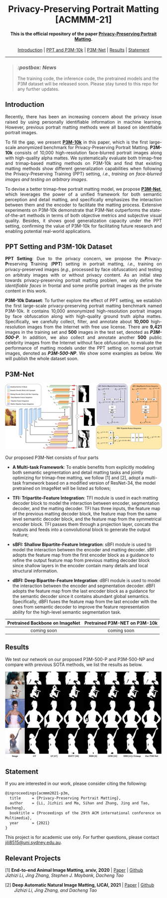<h1 align="center">Privacy-Preserving Portrait Matting [ACMMM-21]</h1>

<!-- <p align="center"> -->
<!-- <a href="https://arxiv.org/abs/2104.14222"><img  src="https://img.shields.io/badge/arXiv-Paper-<COLOR>.svg" ></a> -->
<!-- <a href=""><img  src="https://img.shields.io/badge/license-MIT-blue"></a> -->
<!-- <a href=""><img  src="https://img.shields.io/static/v1?label=inproceedings&message=Paper&color=orange"></a> -->
<!-- </p> -->


<h4 align="center">This is the official repository of the paper <a href="https://arxiv.org/abs/2104.14222">Privacy-Preserving Portrait Matting</a>.</h4>

<p align="center">
  <a href="#introduction">Introduction</a> |
  <a href="#ppt-setting-and-p3m-10k-dataset">PPT and P3M-10k</a> |
  <a href="#p3m-net">P3M-Net</a> |
  <a href="#results">Results</a> |
  <a href="#statement">Statement</a>
</p>

***
><h3><strong><i>:postbox: News</i></strong></h3>
> The training code, the inference code, the pretrained models and the P3M dataset will be released soon. Please stay tuned to this repo for any further updates.
> 

## Introduction


<p align="justify">Recently, there has been an increasing concern about the privacy issue raised by using personally identifiable information in machine learning. However, previous portrait matting methods were all based on identifiable portrait images.</p>

<p align="justify">To fill the gap, we present <a href="#ppt-setting-and-p3m-10k-dataset"><strong>P3M-10k</strong></a> in this paper, which is the first large-scale anonymized benchmark for Privacy-Preserving Portrait Matting. <strong>P3M-10k</strong> consists of 10,000 high-resolution face-blurred portrait images along with high-quality alpha mattes. We systematically evaluate both trimap-free and trimap-based matting methods on P3M-10k and find that existing matting methods show different generalization capabilities when following the Privacy-Preserving Training (PPT) setting, 𝑖.𝑒., <i>training on face-blurred images and testing on arbitrary images</i>.</p>

<p align="justify">To devise a better trimap-free portrait matting model, we propose <a href="#p3m-net"><strong>P3M-Net</strong></a>, which leverages the power of a unified framework for both semantic perception and detail matting, and specifically emphasizes the interaction between them and the encoder to facilitate the matting process. Extensive experiments on P3M-10k demonstrate that P3M-Net outperforms the state-of-the-art methods in terms of both objective metrics and subjective visual quality. Besides, it shows good generalization capacity under the PPT setting, confirming the value of P3M-10k for facilitating future research and enabling potential real-world applications.</p>



## PPT Setting and P3M-10k Dataset


<p align="justify"><strong>PPT Setting</strong>: Due to the privacy concern, we propose the <strong>P</strong>rivacy-<strong>P</strong>reserving <strong>T</strong>raining (<strong>PPT</strong>) setting in portrait matting, 𝑖.𝑒., training on privacy-preserved images (𝑒.𝑔., processed by face obfuscation) and testing on arbitraty images with or without privacy content. As an initial step towards privacy-preserving portrait matting problem, we only define the <i>identifiable faces</i> in frontal and some profile portrait images as the private content in this work. </p>


<p align="justify"><strong>P3M-10k Dataset</strong>: To further explore the effect of PPT setting, we establish the first large-scale privacy-preserving portrait matting benchmark named P3M-10k. It contains 10,000 annonymized high-resolution portrait images by face obfuscation along with high-quality ground truth alpha mattes. Specifically, we carefully collect, filter, and annotate about <strong>10,000</strong> high-resolution images from the Internet with free use license. There are <strong>9,421</strong> images in the training set and <strong>500</strong> images in the test set, denoted as <strong><i>P3M-500-P</i></strong>. In addition, we also collect and annotate another <strong>500</strong> public celebrity images from the Internet without face obfuscation, to evaluate the performance of matting models under the PPT setting on normal portrait images, denoted as <strong><i>P3M-500-NP</i></strong>. We show some examples as below. We will publish the whole dataset soon.</p>

<!-- Show some p3m10k traing/ p3m-500-p / p3m-500-np examples here -->
<!-- ![](demo/face_obfuscation.jpg) -->

<!-- Should we display the benchmark results of trimap-free and trimap-based methods on P3M-10k here?? -->


## P3M-Net

![](demo/network.png)


Our proposed P3M-Net consists of four parts

- <strong>A Multi-task Framework</strong>:  To enable benefits from explicitly modeling both semantic segmentation and detail matting tasks and jointly optimizing for trimap-free matting, we follow [1] and [2], adopt a multi-task framework based on a modified version of ResNet-34, the model pretrained on ImageNet will be listed as follows;

- <strong>TFI: Tripartite-Feature Integration</strong>: TFI module is used in each matting decoder block to model the interaction between encoder, segmentation decoder, and the matting decoder. TFI has three inputs, the feature map of the previous matting decoder block, the feature map from the same level semantic decoder block, and the feature map from the symmetrical encoder block. TFI passes them through a projection layer, concats the outputs and feeds into a convolutional block to generate the output feature;

- <strong>sBFI: Shallow Bipartite-Feature Integration</strong>: sBFI module is used to model the interaction between the encoder and matting decoder. sBFI adopts the feature map from the first encoder block as a guidance to refine the output feature map from previous matting decoder block since shallow layers in the encoder contain many details and local structural information.

- <strong>dBFI: Deep Bipartite-Feature Integration</strong>: dBFI module is used to model the interaction between the encoder and segmentation decoder. dBFI adopts the feature map from the last encoder block as a guidance for the semantic decoder since it contains abundant global semantics. Specifically, dBFI fuses the feature map from the last encoder with the ones from semantic decoder to improve the feature representation ability for the high-level semantic segmentation task.


| Pretrained Backbone on ImageNet | Pretrained P3M-NET on P3M-10k | 
| :----:| :----: | 
|coming soon|coming soon| 


## Results

We test our network on our proposed P3M-500-P and P3M-500-NP and compare with previous SOTA methods, we list the results as below.

![](demo/result.png)

## Statement

If you are interested in our work, please consider citing the following:


```
@inproceedings{acmmm2021-p3m,
  title     = {Privacy-Preserving Portrait Matting},
  author    = {Li, Jizhizi and Ma, Sihan and Zhang, Jing and Tao, Dacheng},
  booktitle = {Proceedings of the 29th ACM international conference on Multimedia},
  year      = {2021}
}
```

This project is for academic use only. For further questions, please contact [jili8515@uni.sydney.edu.au](mailto:jili8515@uni.sydney.edu.au).


## Relevant Projects

[1] <strong>End-to-end Animal Image Matting, arxiv, 2020</strong> | [Paper](https://arxiv.org/pdf/2010.16188v1.pdf) | [Github](https://github.com/JizhiziLi/animal-matting)
<br><em>Jizhizi Li, Jing Zhang, Stephen J. Maybank, Dacheng Tao</em>

[2] <strong>Deep Automatic Natural Image Matting, IJCAI, 2021</strong> | [Paper](https://www.ijcai.org/proceedings/2021/0111.pdf) | [Github](https://github.com/JizhiziLi/AIM)
<br><em>&ensp; &ensp; &ensp;Jizhizi Li, Jing Zhang, and Dacheng Tao</em>
